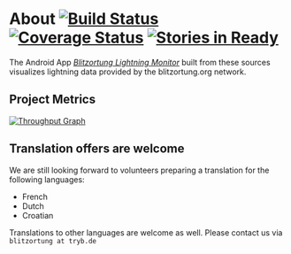 # About [![Build Status](https://travis-ci.org/wuan/bo-android.svg?branch=master)](https://travis-ci.org/wuan/bo-android) [![Coverage Status](https://coveralls.io/repos/github/wuan/bo-android/badge.svg?branch=master)](https://coveralls.io/github/wuan/bo-android?branch=master) [![Stories in Ready](https://badge.waffle.io/wuan/bo-android.svg?label=ready&title=Ready)](http://waffle.io/wuan/bo-android)

The Android App
[*Blitzortung Lightning Monitor*](https://play.google.com/store/apps/details?id=org.blitzortung.android.app)
built from these sources visualizes lightning data provided by the blitzortung.org network.

## Project Metrics

[![Throughput Graph](https://graphs.waffle.io/wuan/bo-android/throughput.svg)](https://waffle.io/wuan/bo-android/metrics) 

## Translation offers are welcome

We are still looking forward to volunteers preparing a translation for the following languages:

  * French
  * Dutch
  * Croatian
  
Translations to other languages are welcome as well. Please contact us via `blitzortung at tryb.de`


